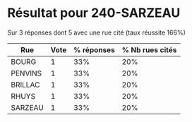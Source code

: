 # Résultat pour 240-SARZEAU

Sur 3 réponses dont 5 avec une rue cité (taux réussite 166%)

| Rue | Vote | % réponses | % Nb rues cités|
|-----|------|------------|----------------|
| BOURG | 1 | 33% | 20%|
| PENVINS | 1 | 33% | 20%|
| BRILLAC | 1 | 33% | 20%|
| RHUYS | 1 | 33% | 20%|
| SARZEAU | 1 | 33% | 20%|
